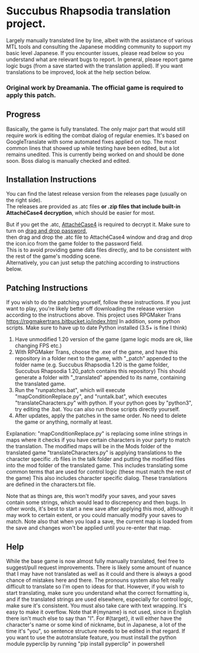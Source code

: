 # Succubus Rhapsodia translation project.
Largely manually translated line by line, albeit with the assistance of various MTL tools and consulting the Japanese modding community to support my basic level Japanese.
If you encounter issues, please read below so you understand what are relevant bugs to report.
In general, please report game logic bugs (from a save started with the translation applied).
If you want translations to be improved, look at the help section below.

### Original work by Dreamania. The official game is required to apply this patch.

## Progress
Basically, the game is fully translated. The only major part that would still require work is editing the combat dialog of regular enemies. 
It's based on GoogleTranslate with some automated fixes applied on top. The most common lines that showed up while testing have been edited, but a lot remains unedited.
This is currently being worked on and should be done soon.
Boss dialog is manually checked and edited.

## Installation Instructions
You can find the latest release version from the releases page (usually on the right side).  
The releases are provided as .atc files **or .zip files that include built-in AttachéCase4 decryption**, which should be easier for most.  

But if you get the .atc, [AttachéCase4](https://hibara.org/software/attachecase/) is required to decrypt it.
Make sure to turn on [drag and drop password](https://hibara.org/sof*ware/attachecase/help/settings/#settings-password-file),  
then drag and drop the .atc file to AttachéCase4 window and drag and drop the icon.ico from the game folder to the password field.  
This is to avoid providing game data files directly, and to be consistent with the rest of the game's modding scene.  
Alternatively, you can just setup the patching according to instructions below.  

## Patching Instructions
If you wish to do the patching yourself, follow these instructions.
If you just want to play, you're likely better off downloading the release version according to the instructions above.
This project uses RPGMaker Trans https://rpgmakertrans.bitbucket.io/index.html
In addition, some python scripts. Make sure to have up to date Python installed (3.5+ is fine I think)

1. Have unmodified 1.20 version of the game (game logic mods are ok, like changing FPS etc.)
2. With RPGMaker Trans, choose the .exe of the game, and have this repository in a folder next to the game, with "_patch" appended to the folder name
   (e.g. Succubus Rhapsodia 1.20 is the game folder, Succubus Rhapsodia 1.20_patch contains this repository)
   This should generate a folder with "_translated" appended to its name, containing the translated game.
3. Run the "runpatches.bat", which will execute "mapConditionReplace.py", and "runtalk.bat", which executes "translateCharacters.py"
   with python. If your python goes by "python3", try editing the .bat. You can also run those scripts directly yourself.
4. After updates, apply the patches in the same order. No need to delete the game or anything, normally at least.

Explanation: "mapConditionReplace.py" is replacing some inline strings in maps where it checks
if you have certain characters in your party to match the translation. The modified maps will be in the Mods folder of the translated game
"translateCharacters.py" is applying translations to the character specific .rb files in the talk folder and 
putting the modified files into the mod folder of the translated game.
This includes translating some common terms that are used for control logic (these must match the rest of the game)
This also includes character specific dialog. These translations are defined in the characters.txt file.

Note that as things are, this won't modify your saves, and your saves contain some strings, which would lead to discrepency and then bugs.
In other words, it's best to start a new save after applying this mod, although it may work to certain extent, or you could manually modify your saves to match.
Note also that when you load a save, the current map is loaded from the save and changes won't be applied until you re-enter that map.

## Help
While the base game is now almost fully manually translated, feel free to suggest/pull request improvements. There is likely some amount of nuance that I may have not translated as well as it could and there is always a good chance of mistakes here and there. The pronouns system also felt really difficult to translate so I'm open to ideas for that.
However, if you wish to start translating, make sure you understand what the correct formatting is, 
and if the translated strings are used elsewhere, especially for control logic, make sure it's consistent.
You must also take care with text wrapping. It's easy to make it overflow.
Note that #{myname} is not used, since in English there isn't much else to say than "I".
For #{target}, it will either have the character's name or some kind of nickname, 
but in Japanese, a lot of the time it's "you", so sentence structure needs to be edited in that regard.
If you want to use the autotranslate feature, you must install the python module pyperclip
by running "pip install pyperclip" in powershell
